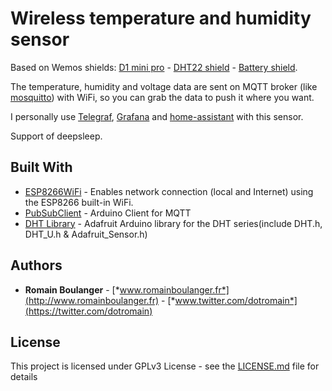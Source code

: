 # Wireless temperature and humidity sensor

Based on Wemos shields: [D1 mini pro](https://www.wemos.cc/product/d1-mini-pro.html) - [DHT22 shield](https://www.wemos.cc/product/dht-pro-shield.html) - [Battery shield](https://www.wemos.cc/product/battery-shield.html).

The temperature, humidity and voltage data are sent on MQTT broker (like [mosquitto](https://mosquitto.org/)) with WiFi, so you can grab the data to push it where you want. 

I personally use [Telegraf](https://docs.influxdata.com/telegraf/v1.2/introduction/getting_started/), [Grafana](http://grafana.org/) and [home-assistant](https://home-assistant.io/) with this sensor.

Support of deepsleep.

## Built With

* [ESP8266WiFi](https://github.com/esp8266/Arduino/tree/master/libraries/ESP8266WiFi) - Enables network connection (local and Internet) using the ESP8266 built-in WiFi.
* [PubSubClient](http://pubsubclient.knolleary.net/) - Arduino Client for MQTT
* [DHT Library](https://github.com/adafruit/DHT-sensor-library) - Adafruit Arduino library for the DHT series(include DHT.h, DHT_U.h & Adafruit_Sensor.h)

## Authors

* **Romain Boulanger** - [*www.romainboulanger.fr*](http://www.romainboulanger.fr) - [*www.twitter.com/dotromain*](https://twitter.com/dotromain)

## License

This project is licensed under GPLv3 License - see the [LICENSE.md](LICENSE.md) file for details
